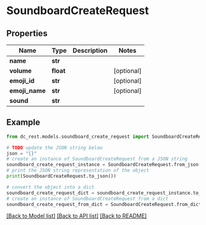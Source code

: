 # SoundboardCreateRequest


## Properties

Name | Type | Description | Notes
------------ | ------------- | ------------- | -------------
**name** | **str** |  | 
**volume** | **float** |  | [optional] 
**emoji_id** | **str** |  | [optional] 
**emoji_name** | **str** |  | [optional] 
**sound** | **str** |  | 

## Example

```python
from dc_rest.models.soundboard_create_request import SoundboardCreateRequest

# TODO update the JSON string below
json = "{}"
# create an instance of SoundboardCreateRequest from a JSON string
soundboard_create_request_instance = SoundboardCreateRequest.from_json(json)
# print the JSON string representation of the object
print(SoundboardCreateRequest.to_json())

# convert the object into a dict
soundboard_create_request_dict = soundboard_create_request_instance.to_dict()
# create an instance of SoundboardCreateRequest from a dict
soundboard_create_request_from_dict = SoundboardCreateRequest.from_dict(soundboard_create_request_dict)
```
[[Back to Model list]](../README.md#documentation-for-models) [[Back to API list]](../README.md#documentation-for-api-endpoints) [[Back to README]](../README.md)


